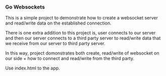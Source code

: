 ### Go Websockets

This is a simple project to demonstrate how to create a websocket server and read/write data on the established connection.

There is one extra addition to this project is, user connects to our server and then our server connects to a third party server to read/write data that we receive from our server to third party server. 

In this way, project domonstrates both create, read/write of websocket on our side + how to connect and read/write from the third party.

Use index.html to the app.